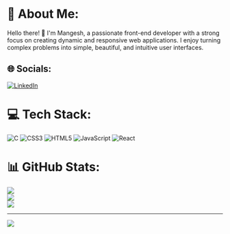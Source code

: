 # 💫 About Me:
Hello there! 👋 I'm Mangesh, a passionate front-end developer with a strong focus on creating dynamic and responsive web applications. I enjoy turning complex problems into simple, beautiful, and intuitive user interfaces.


## 🌐 Socials:
[![LinkedIn](https://img.shields.io/badge/LinkedIn-%230077B5.svg?logo=linkedin&logoColor=white)]((https://www.linkedin.com/in/mangesh-bhalerao-149542282/)) 

# 💻 Tech Stack:
![C](https://img.shields.io/badge/c-%2300599C.svg?style=for-the-badge&logo=c&logoColor=white) ![CSS3](https://img.shields.io/badge/css3-%231572B6.svg?style=for-the-badge&logo=css3&logoColor=white) ![HTML5](https://img.shields.io/badge/html5-%23E34F26.svg?style=for-the-badge&logo=html5&logoColor=white) ![JavaScript](https://img.shields.io/badge/javascript-%23323330.svg?style=for-the-badge&logo=javascript&logoColor=%23F7DF1E) ![React](https://img.shields.io/badge/react-%2320232a.svg?style=for-the-badge&logo=react&logoColor=%2361DAFB)
# 📊 GitHub Stats:
![](https://github-readme-stats.vercel.app/api?username=MangeshBhalerao&theme=dark&hide_border=false&include_all_commits=false&count_private=false)<br/>
![](https://github-readme-streak-stats.herokuapp.com/?user=MangeshBhalerao&theme=dark&hide_border=false)<br/>
![](https://github-readme-stats.vercel.app/api/top-langs/?username=MangeshBhalerao&theme=dark&hide_border=false&include_all_commits=false&count_private=false&layout=compact)

---
[![](https://visitcount.itsvg.in/api?id=MangeshBhalerao&icon=0&color=0)](https://visitcount.itsvg.in)

<!-- Proudly created with GPRM ( https://gprm.itsvg.in ) -->
